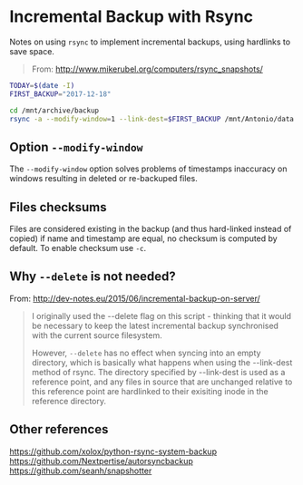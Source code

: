 # Incremental Backup with Rsync

Notes on using `rsync` to implement incremental backups,
using hardlinks to save space.

> From: http://www.mikerubel.org/computers/rsync_snapshots/

```sh
TODAY=$(date -I)
FIRST_BACKUP="2017-12-18"

cd /mnt/archive/backup
rsync -a --modify-window=1 --link-dest=$FIRST_BACKUP /mnt/Antonio/data $TODAY --log-file=$TODAY.log
```

## Option `--modify-window`

The `--modify-window` option solves problems of timestamps inaccuracy on windows
resulting in deleted or re-backuped files.

## Files checksums

Files are considered existing in the backup (and thus hard-linked instead of
copied) if name and timestamp are equal, no checksum is
computed by default. To enable checksum use `-c`.

## Why `--delete` is not needed?

From: http://dev-notes.eu/2015/06/incremental-backup-on-server/
> I originally used the --delete flag on this script - thinking that it would
> be necessary to keep the latest incremental backup synchronised with the
> current source filesystem.
>
> However, `--delete` has no effect when syncing into an empty directory,
> which is basically what happens when using the --link-dest method of rsync.
> The directory specified by --link-dest is used as a reference point, and any
> files in source that are unchanged relative to this reference point are
> hardlinked to their exisiting inode in the reference directory.

## Other references

https://github.com/xolox/python-rsync-system-backup
https://github.com/Nextpertise/autorsyncbackup
https://github.com/seanh/snapshotter
